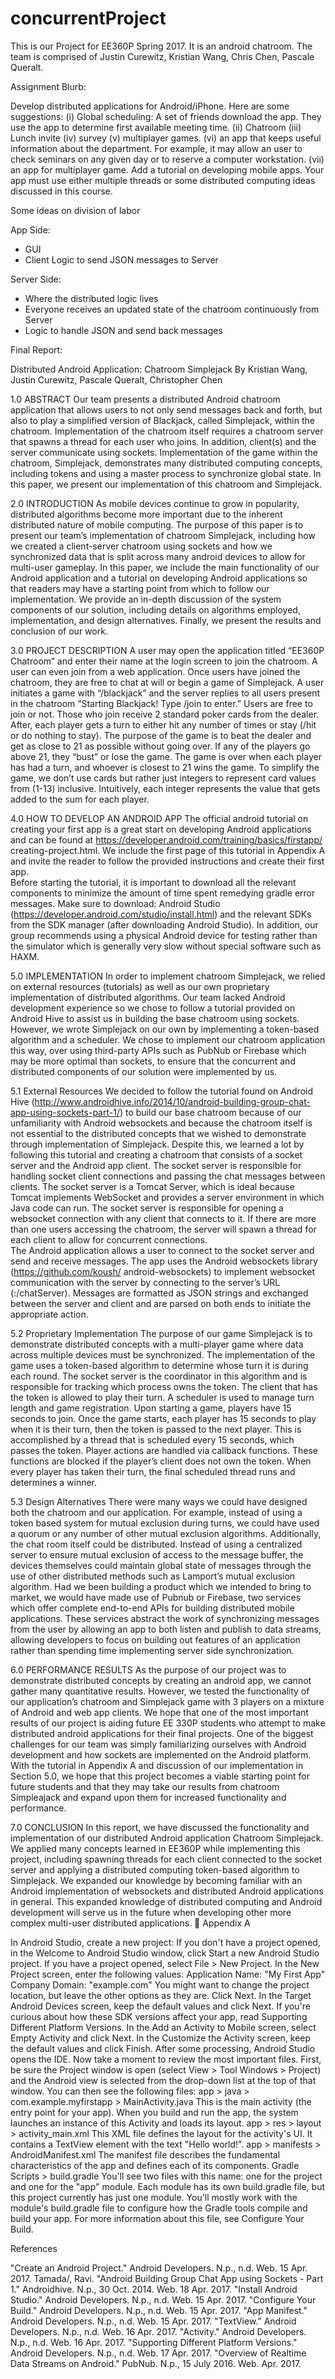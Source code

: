 # concurrentProject
This is our Project for EE360P Spring 2017. It is an android chatroom.
The team is comprised of Justin Curewitz, Kristian Wang, Chris Chen, Pascale Queralt.

Assignment Blurb:

Develop distributed applications for Android/iPhone. Here are some suggestions: (i) Global scheduling: A set of friends download the app. They use the app to determine first available meeting time. (ii) Chatroom (iii) Lunch invite (iv) survey (v) multiplayer games. (vi) an app that keeps useful information about the department. For example, it may allow an user to check seminars on any given day or to reserve a computer workstation. (vii) an app for multiplayer game. Add a tutorial on developing mobile apps. Your app must use either multiple threads or some distributed computing ideas discussed in this course.




Some ideas on division of labor

App Side:
- GUI
- Client Logic to send JSON messages to Server

Server Side:
- Where the distributed logic lives
- Everyone receives an updated state of the chatroom continuously from Server
- Logic to handle JSON and send back messages


Final Report: 

Distributed Android Application: Chatroom Simplejack
By Kristian Wang, Justin Curewitz, Pascale Queralt, Christopher Chen

1.0 ABSTRACT
Our team presents a distributed Android chatroom application that allows users to not only send messages back and forth, but also to play a simplified version of Blackjack, called Simplejack, within the chatroom.  Implementation of the chatroom itself requires a chatroom server that spawns a thread for each user who joins.  In addition, client(s) and the server communicate using sockets.  Implementation of the game within the chatroom, Simplejack, demonstrates many distributed computing concepts, including tokens and using a master process to synchronize global state.  In this paper, we present our implementation of this chatroom and Simplejack.  

2.0 INTRODUCTION
As mobile devices continue to grow in popularity, distributed algorithms become more important due to the inherent distributed nature of mobile computing. The purpose of this paper is to present our team’s implementation of chatroom Simplejack, including how we created a client-server chatroom using sockets and how we synchronized data that is split across many android devices to allow for multi-user gameplay.  In this paper, we include the main functionality of our Android application and a tutorial on developing Android applications so that readers may have a starting point from which to follow our implementation.  We provide an in-depth discussion of the system components of our solution, including details on algorithms employed, implementation, and design alternatives.  Finally, we present the results and conclusion of our work.  

3.0 PROJECT DESCRIPTION
A user may open the application titled “EE360P Chatroom” and enter their name at the login screen to join the chatroom.  A user can even join from a web application.  Once users have joined the chatroom, they are free to chat at will or begin a game of Simplejack.  A user initiates a game with “/blackjack” and the server replies to all users present in the chatroom “Starting Blackjack! Type /join to enter.” Users are free to join or not.  Those who join receive 2 standard poker cards from the dealer.  After, each player gets a turn to either hit any number of times or stay (/hit or do nothing to stay). The purpose of the game is to beat the dealer and get as close to 21 as possible without going over. If any of the players go above 21, they “bust” or lose the game. The game is over when each player has had a turn, and whoever is closest to 21 wins the game. To simplify the game, we don’t use cards but rather just integers to represent card values from (1-13) inclusive. Intuitively, each integer represents the value that gets added to the sum for each player. 

4.0 HOW TO DEVELOP AN ANDROID APP
The official android tutorial on creating your first app is a great start on developing Android applications and can be found at https://developer.android.com/training/basics/firstapp/
creating-project.html. We include the first page of this tutorial in Appendix A and invite the reader to follow the provided instructions and create their first app.  
Before starting the tutorial, it is important to download all the relevant components to minimize the amount of time spent remedying gradle error messages.  Make sure to download: Android Studio (https://developer.android.com/studio/install.html) and the relevant SDKs from the SDK manager (after downloading Android Studio).  In addition, our group recommends using a physical Android device for testing rather than the simulator which is generally very slow without special software such as HAXM.  

5.0 IMPLEMENTATION
	In order to implement chatroom Simplejack, we relied on external resources (tutorials) as well as our own proprietary implementation of distributed algorithms.  Our team lacked Android development experience so we chose to follow a tutorial provided on Android Hive to assist us in building the base chatroom using sockets.  However, we wrote Simplejack on our own by implementing a token-based algorithm and a scheduler.  We chose to implement our chatroom application this way, over using third-party APIs such as PubNub or Firebase which may be more optimal than sockets, to ensure that the concurrent and distributed components of our solution were implemented by us.   

5.1 External Resources
	We decided to follow the tutorial found on Android Hive (http://www.androidhive.info/2014/10/android-building-group-chat-app-using-sockets-part-1/) to build our base chatroom because of our unfamiliarity with Android websockets and because the chatroom itself is not essential to the distributed concepts that we wished to demonstrate through implementation of Simplejack. Despite this, we learned a lot by following this tutorial and creating a chatroom that consists of a socket server and the Android app client.
The socket server is responsible for handling socket client connections and passing the chat messages between clients.  The socket server is a Tomcat Server, which is ideal because Tomcat implements WebSocket and provides a server environment in which Java code can run.  The socket server is responsible for opening a websocket connection with any client that connects to it.  If there are more than one users accessing the chatroom, the server will spawn a thread for each client to allow for concurrent connections.  
The Android application allows a user to connect to the socket server and send and receive messages.  The app uses the Android websockets library (https://github.com/koush/
android-websockets) to implement websocket communication with the server by connecting to the server’s URL (<IP address>:<port>/chatServer).  Messages are formatted as JSON strings and exchanged between the server and client and are parsed on both ends to initiate the appropriate action.

5.2 Proprietary Implementation 
The purpose of our game Simplejack is to demonstrate distributed concepts with a multi-player game where data across multiple devices must be synchronized. The implementation of the game uses a token-based algorithm to determine whose turn it is during each round.  The socket server is the coordinator in this algorithm and is responsible for tracking which process owns the token.  The client that has the token is allowed to play their turn. A scheduler is used to manage turn length and game registration. Upon starting a game, players have 15 seconds to join. Once the game starts, each player has 15 seconds to play when it is their turn, then the token is passed to the next player. This is accomplished by a thread that is scheduled every 15 seconds, which passes the token. Player actions are handled via callback functions. These functions are blocked if the player’s client does not own the token. When every player has taken their turn, the final scheduled thread runs and determines a winner.

5.3 Design Alternatives 
	There were many ways we could have designed both the chatroom and our application.
For example, instead of using a token based system for mutual exclusion during turns, we could have used a quorum or any number of other mutual exclusion algorithms. Additionally, the chat room itself could be distributed. Instead of using a centralized server to ensure mutual exclusion of access to the message buffer, the devices themselves could maintain global state of messages through the use of other distributed methods such as Lamport’s mutual exclusion algorithm.
	Had we been building a product which we intended to bring to market, we would have made use of Pubnub or Firebase, two services which offer complete end-to-end APIs for building distributed mobile applications. These services abstract the work of synchronizing messages from the user by allowing an app to both listen and publish to data streams, allowing developers to focus on building out features of an application rather than spending time implementing server side synchronization.

6.0 PERFORMANCE RESULTS
As the purpose of our project was to demonstrate distributed concepts by creating an android app, we cannot gather many quantitative results.  However, we tested the functionality of our application’s chatroom and Simplejack game with 3 players on a mixture of Android and web app clients. We hope that one of the most important results of our project is aiding future EE 330P students who attempt to make distributed android applications for their final projects.  One of the biggest challenges for our team was simply familiarizing ourselves with Android development and how sockets are implemented on the Android platform.  With the tutorial in Appendix A and discussion of our implementation in Section 5.0, we hope that this project becomes a viable starting point for future students and that they may take our results from chatroom Simpleajack and expand upon them for increased functionality and performance.  

7.0 CONCLUSION 
In this report, we have discussed the functionality and implementation of our distributed Android application Chatroom Simplejack.  We applied many concepts learned in EE360P while implementing this project, including spawning threads for each client connected to the socket server and applying a distributed computing token-based algorithm to Simplejack.  We expanded our knowledge by becoming familiar with an Android implementation of websockets and distributed Android applications in general.  This expanded knowledge of distributed computing and Android development will serve us in the future when developing other more complex multi-user distributed applications.  
Appendix A

In Android Studio, create a new project:
If you don't have a project opened, in the Welcome to Android Studio window, click Start a new Android Studio project.
If you have a project opened, select File > New Project.
In the New Project screen, enter the following values:
Application Name: "My First App"
Company Domain: "example.com"
You might want to change the project location, but leave the other options as they are.
Click Next.
In the Target Android Devices screen, keep the default values and click Next.
If you're curious about how these SDK versions affect your app, read Supporting Different Platform Versions.
In the Add an Activity to Mobile screen, select Empty Activity and click Next.
In the Customize the Activity screen, keep the default values and click Finish.
After some processing, Android Studio opens the IDE. Now take a moment to review the most important files.
First, be sure the Project window is open (select View > Tool Windows > Project) and the Android view is selected from the drop-down list at the top of that window. You can then see the following files:
app > java > com.example.myfirstapp > MainActivity.java
This is the main activity (the entry point for your app). When you build and run the app, the system launches an instance of this Activity and loads its layout.
app > res > layout > activity_main.xml
This XML file defines the layout for the activity's UI. It contains a TextView element with the text "Hello world!".
app > manifests > AndroidManifest.xml
The manifest file describes the fundamental characteristics of the app and defines each of its components.
Gradle Scripts > build.gradle
You'll see two files with this name: one for the project and one for the "app" module. Each module has its own build.gradle file, but this project currently has just one module. You'll mostly work with the module's build.gradle file to configure how the Gradle tools compile and build your app. For more information about this file, see Configure Your Build.

References

"Create an Android Project." Android Developers. N.p., n.d. Web. 15 Apr. 2017.
Tamada/, Ravi. "Android Building Group Chat App using Sockets - Part 1." Androidhive. 
N.p., 30 Oct. 2014. Web. 18 Apr. 2017.
"Install Android Studio." Android Developers. N.p., n.d. Web. 15 Apr. 2017.
"Configure Your Build." Android Developers. N.p., n.d. Web. 15 Apr. 2017.
"App Manifest." Android Developers. N.p., n.d. Web. 15 Apr. 2017.
"TextView." Android Developers. N.p., n.d. Web. 16 Apr. 2017.
"Activity." Android Developers. N.p., n.d. Web. 16 Apr. 2017.
"Supporting Different Platform Versions." Android Developers. N.p., n.d. Web. 17 Apr. 2017.
"Overview of Realtime Data Streams on Android." PubNub. N.p., 15 July 2016. Web.  Apr. 
2017.


 

